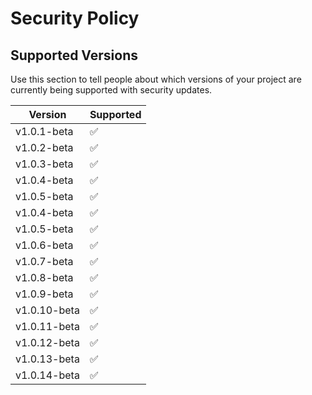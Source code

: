 # Security Policy

## Supported Versions

Use this section to tell people about which versions of your project are
currently being supported with security updates.

| Version | Supported          |
| ------- | ------------------
| v1.0.1-beta   | :white_check_mark: |
| v1.0.2-beta   | :white_check_mark: |
| v1.0.3-beta   | :white_check_mark: |
| v1.0.4-beta   | :white_check_mark: |
| v1.0.5-beta   | :white_check_mark: |
| v1.0.4-beta   | :white_check_mark: |
| v1.0.5-beta   | :white_check_mark: |
| v1.0.6-beta   | :white_check_mark: |
| v1.0.7-beta   | :white_check_mark: |
| v1.0.8-beta   | :white_check_mark: |
| v1.0.9-beta   | :white_check_mark: |
| v1.0.10-beta   | :white_check_mark: |
| v1.0.11-beta   | :white_check_mark: |
| v1.0.12-beta   | :white_check_mark: |
| v1.0.13-beta   | :white_check_mark: |
| v1.0.14-beta   | :white_check_mark: |
